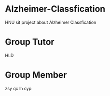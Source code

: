 # Alzheimer-Classfication
HNU sit project about Alzheimer Classfication

# Group Tutor
HLD

# Group Member
zsy qc lh cyp
